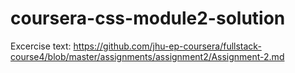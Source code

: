# coursera-css-module2-solution

Excercise text: https://github.com/jhu-ep-coursera/fullstack-course4/blob/master/assignments/assignment2/Assignment-2.md
